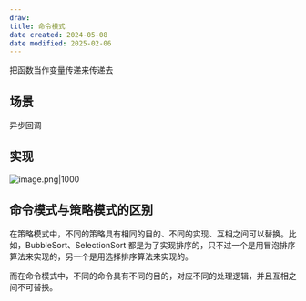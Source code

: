 ```yaml
---
draw:
title: 命令模式
date created: 2024-05-08
date modified: 2025-02-06
---
```


把函数当作变量传递来传递去

<!-- more -->

## 场景

异步回调

## 实现

![image.png|1000](https://imagehosting4picgo.oss-cn-beijing.aliyuncs.com/imagehosting/fix-dir%2Fpicgo%2Fpicgo-clipboard-images%2F2024%2F05%2F10%2F17-36-25-2a79b71a2e57c8e3b7da5d47f1a47d26-20240510173624-1050aa.png)

## 命令模式与策略模式的区别

在策略模式中，不同的策略具有相同的目的、不同的实现、互相之间可以替换。比如，BubbleSort、SelectionSort 都是为了实现排序的，只不过一个是用冒泡排序算法来实现的，另一个是用选择排序算法来实现的。

而在命令模式中，不同的命令具有不同的目的，对应不同的处理逻辑，并且互相之间不可替换。
